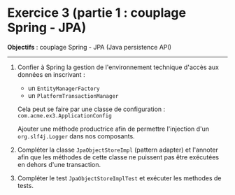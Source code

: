 # Exercice 3 (partie 1 : couplage Spring - JPA)

**Objectifs** : couplage Spring - JPA (Java persistence API)

*****

1. Confier à Spring la gestion de l'environnement technique d'accès aux données en inscrivant : 
   * un `EntityManagerFactory`
   * un `PlatformTransactionManager`

   Cela peut se faire par une classe de configuration : `com.acme.ex3.ApplicationConfig` 

   Ajouter une méthode productrice afin de permettre l'injection d'un `org.slf4j.Logger` dans nos composants.
   
2. Compléter la classe `JpaObjectStoreImpl` (pattern adapter) et l'annoter afin que les méthodes de cette classe ne puissent pas être
   exécutées en dehors d'une transaction.

3. Compléter le test `JpaObjectStoreImplTest` et exécuter les methodes de tests.

